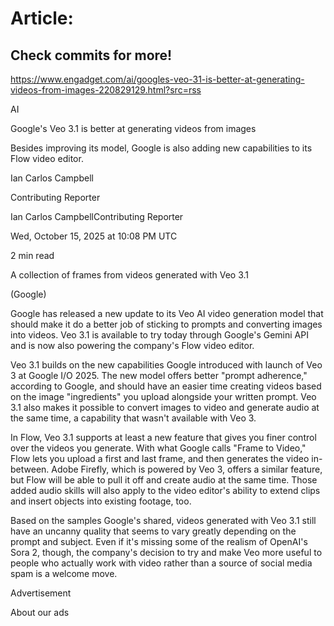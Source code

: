 # Article:

## Check commits for more!
https://www.engadget.com/ai/googles-veo-31-is-better-at-generating-videos-from-images-220829129.html?src=rss

AI

Google's Veo 3.1 is better at generating videos from images

Besides improving its model, Google is also adding new capabilities to its Flow video editor.

Ian Carlos Campbell

Contributing Reporter

Ian Carlos CampbellContributing Reporter

Wed, October 15, 2025 at 10:08 PM UTC

2 min read

A collection of frames from videos generated with Veo 3.1

(Google)

Google has released a new update to its Veo AI video generation model that should make it do a better job of sticking to prompts and converting images into videos. Veo 3.1 is available to try today through Google's Gemini API and is now also powering the company's Flow video editor.

Veo 3.1 builds on the new capabilities Google introduced with launch of Veo 3 at Google I/O 2025. The new model offers better "prompt adherence," according to Google, and should have an easier time creating videos based on the image "ingredients" you upload alongside your written prompt. Veo 3.1 also makes it possible to convert images to video and generate audio at the same time, a capability that wasn't available with Veo 3.

In Flow, Veo 3.1 supports at least a new feature that gives you finer control over the videos you generate. With what Google calls "Frame to Video," Flow lets you upload a first and last frame, and then generates the video in-between. Adobe Firefly, which is powered by Veo 3, offers a similar feature, but Flow will be able to pull it off and create audio at the same time. Those added audio skills will also apply to the video editor's ability to extend clips and insert objects into existing footage, too.

Based on the samples Google's shared, videos generated with Veo 3.1 still have an uncanny quality that seems to vary greatly depending on the prompt and subject. Even if it's missing some of the realism of OpenAI's Sora 2, though, the company's decision to try and make Veo more useful to people who actually work with video rather than a source of social media spam is a welcome move.

Advertisement

About our ads